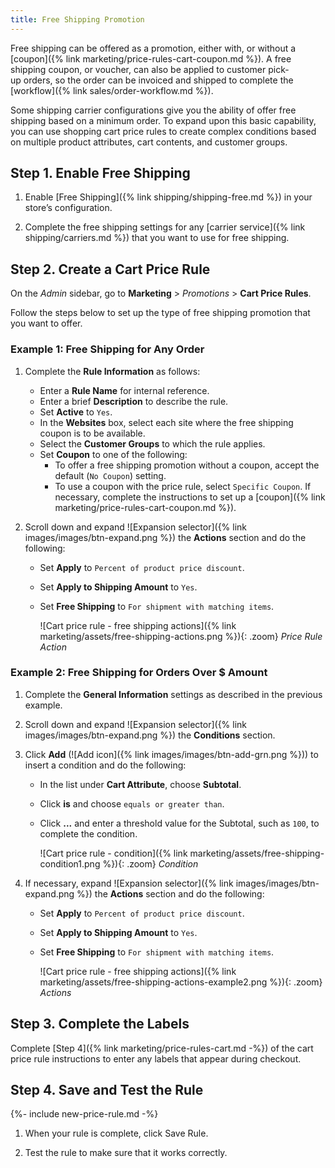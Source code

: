 ```yaml
---
title: Free Shipping Promotion
---
```


Free shipping can be offered as a promotion, either with, or without a [coupon]({% link marketing/price-rules-cart-coupon.md %}). A free shipping coupon, or voucher, can also be applied to customer pick-up orders, so the order can be invoiced and shipped to complete the [workflow]({% link sales/order-workflow.md %}).

Some shipping carrier configurations give you the ability of offer free shipping based on a minimum order. To expand upon this basic capability, you can use shopping cart price rules to create complex conditions based on multiple product attributes, cart contents, and customer groups.

## Step 1. Enable Free Shipping

1. Enable [Free Shipping]({% link shipping/shipping-free.md %}) in your store’s configuration.

1. Complete the free shipping settings for any [carrier service]({% link shipping/carriers.md %}) that you want to use for free shipping.

## Step 2. Create a Cart Price Rule

On the _Admin_ sidebar, go to **Marketing** > _Promotions_ > **Cart Price Rules**.

Follow the steps below to set up the type of free shipping promotion that you want to offer.

### Example 1: Free Shipping for Any Order

1. Complete the **Rule Information** as follows:

   - Enter a **Rule Name** for internal reference.
   - Enter a brief **Description** to describe the rule.
   - Set **Active** to `Yes`.
   - In the **Websites** box, select each site where the free shipping coupon is to be available.
   - Select the **Customer Groups** to which the rule applies.
   - Set **Coupon** to one of the following:
      - To offer a free shipping promotion without a coupon, accept the default (`No Coupon`) setting.
      - To use a coupon with the price rule, select `Specific Coupon`. If necessary, complete the instructions to set up a [coupon]({% link marketing/price-rules-cart-coupon.md %}).

1. Scroll down and expand ![Expansion selector]({% link images/images/btn-expand.png %}) the **Actions** section and do the following:

   - Set **Apply** to `Percent of product price discount`.
   - Set **Apply to Shipping Amount** to `Yes`.
   - Set **Free Shipping** to `For shipment with matching items`.

      ![Cart price rule - free shipping actions]({% link marketing/assets/free-shipping-actions.png %}){: .zoom}
      _Price Rule Action_

### Example 2: Free Shipping for Orders Over $ Amount

1. Complete the **General Information** settings as described in the previous example.

1. Scroll down and expand ![Expansion selector]({% link images/images/btn-expand.png %}) the **Conditions** section.

1. Click **Add** (![Add icon]({% link images/images/btn-add-grn.png %})) to insert a condition and do the following:

   - In the list under **Cart Attribute**, choose **Subtotal**.
   - Click **is** and choose `equals or greater than`.
   - Click **...** and enter a threshold value for the Subtotal, such as `100`, to complete the condition.

      ![Cart price rule - condition]({% link marketing/assets/free-shipping-condition1.png %}){: .zoom}
      _Condition_

1. If necessary, expand ![Expansion selector]({% link images/images/btn-expand.png %}) the **Actions** section and do the following:

   - Set **Apply** to `Percent of product price discount`.
   - Set **Apply to Shipping Amount** to `Yes`.
   - Set **Free Shipping** to `For shipment with matching items`.

      ![Cart price rule - free shipping actions]({% link marketing/assets/free-shipping-actions-example2.png %}){: .zoom}
      _Actions_

## Step 3. Complete the Labels

Complete [Step 4]({% link marketing/price-rules-cart.md -%}) of the cart price rule instructions to enter any labels that appear during checkout.

## Step 4. Save and Test the Rule

{%- include new-price-rule.md -%}

1. When your rule is complete, click <span class="btn">Save Rule</span>.

1. Test the rule to make sure that it works correctly.
